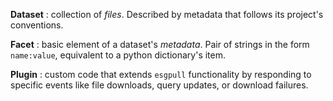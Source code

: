__Dataset__
: collection of _files_. Described by metadata that follows its project's conventions.

__Facet__
: basic element of a dataset's _metadata_. Pair of strings in the form `name:value`, equivalent to a python dictionary's item.

__Plugin__
: custom code that extends `esgpull` functionality by responding to specific events like file downloads, query updates, or download failures.
